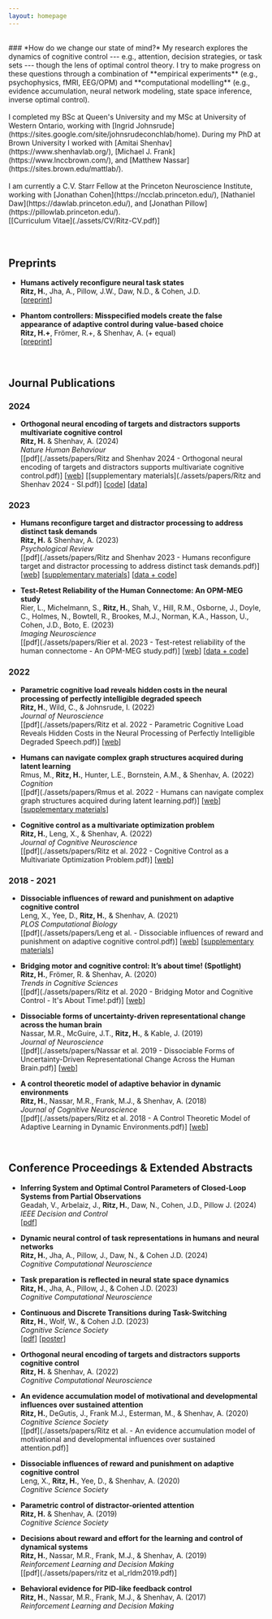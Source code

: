 ```yaml
---
layout: homepage
---
```

<br>
### *How do we change our state of mind?*
My research explores the dynamics of cognitive control --- e.g., attention, decision strategies, or task sets --- though the lens of optimal control theory. I try to make progress on these questions through a combination of **empirical experiments** (e.g., psychophysics, fMRI, EEG/OPM) and **computational modelling** (e.g., evidence accumulation, neural network modeling, state space inference, inverse optimal control).
<br><br>
I completed my BSc at Queen's University and my MSc at University of Western Ontario, working with [Ingrid Johnsrude](https://sites.google.com/site/johnsrudeconchlab/home). During my PhD at Brown University I worked with [Amitai Shenhav](https://www.shenhavlab.org/), [Michael J. Frank](https://www.lnccbrown.com/), and [Matthew Nassar](https://sites.brown.edu/mattlab/). 
<br><br>
I am currently a C.V. Starr Fellow at the Princeton Neuroscience Institute, working with [Jonathan Cohen](https://ncclab.princeton.edu/), [Nathaniel Daw](https://dawlab.princeton.edu/), and [Jonathan Pillow](https://pillowlab.princeton.edu/). 
<br>
[[Curriculum Vitae](./assets/CV/Ritz-CV.pdf)]
<br><br><br>







## Preprints

- **Humans actively reconfigure neural task states**
  <br>
  **Ritz, H.**, Jha, A., Pillow, J.W., Daw, N.D., & Cohen, J.D.
  <br>
  [[preprint](https://doi.org/10.1101/2024.09.29.615736)] 


- **Phantom controllers: Misspecified models create the false appearance of adaptive control during value-based choice**
  <br>
  **Ritz, H.+**, Frömer, R.+, & Shenhav, A. (+ equal)
  <br>
  [[preprint](https://doi.org/10.1101/2023.01.18.524640)] 



<br>





## Journal Publications

### 2024

- **Orthogonal neural encoding of targets and distractors supports multivariate cognitive control**
  <br>
  **Ritz, H.** & Shenhav, A. (2024)
  <br>
  _Nature Human Behaviour_
  <br>
  [[pdf](./assets/papers/Ritz and Shenhav 2024 - Orthogonal neural encoding of targets and distractors supports multivariate cognitive control.pdf)] 
  [[web](https://doi.org/10.1038/s41562-024-01826-7)] 
  [[supplementary materials](./assets/papers/Ritz and Shenhav 2024 - SI.pdf)] 
  [[code](https://github.com/shenhavlab/PACT_fMRI_public)]
  [[data](https://openneuro.org/datasets/ds004909/versions/1.1.0)]



### 2023

- **Humans reconfigure target and distractor processing to address distinct task demands**
  <br>
  **Ritz, H.** & Shenhav, A. (2023)
  <br>
  _Psychological Review_
  <br> 
  [[pdf](./assets/papers/Ritz and Shenhav 2023 - Humans reconfigure target and distractor processing to address distinct task demands.pdf)] 
  [[web](https://doi.org/10.1037/rev0000442)] 
  [[supplementary materials](./assets/papers/rev0000442_sm.pdf)] 
  [[data + code](https://github.com/shenhavlab/PACT-public)]


- **Test-Retest Reliability of the Human Connectome: An OPM-MEG study**
  <br>
  Rier, L., Michelmann, S., **Ritz, H.**, Shah, V., Hill, R.M., Osborne, J., Doyle, C., Holmes, N., Bowtell, R., Brookes, M.J., Norman, K.A., Hasson, U., Cohen, J.D., Boto, E. (2023)
  <br>
  _Imaging Neuroscience_
  <br> 
  [[pdf](./assets/papers/Rier et al. 2023 - Test-retest reliability of the human connectome - An OPM-MEG study.pdf)] 
  [[web](https://doi.org/10.1162/imag_a_00020)]
  [[data + code](https://doi.org/10.5281/zenodo.7477060)]




### 2022

- **Parametric cognitive load reveals hidden costs in the neural processing of perfectly intelligible degraded speech**
  <br>
  **Ritz, H.**, Wild, C., & Johnsrude, I. (2022)
  <br>
  _Journal of Neuroscience_
  <br> 
  [[pdf](./assets/papers/Ritz et al. 2022 - Parametric Cognitive Load Reveals Hidden Costs in the Neural Processing of Perfectly Intelligible Degraded Speech.pdf)]
  [[web](https://doi.org/10.1523/JNEUROSCI.1777-21.2022)]


- **Humans can navigate complex graph structures acquired during latent learning**
  <br>
  Rmus, M., **Ritz, H.**, Hunter, L.E., Bornstein, A.M., & Shenhav, A. (2022)
  <br>
  _Cognition_
  <br> 
  [[pdf](./assets/papers/Rmus et al. 2022 - Humans can navigate complex graph structures acquired during latent learning.pdf)]
  [[web](https://doi.org/10.1016/j.cognition.2022.105103)]
  [[supplementary materials](./assets/papers/1-s2.0-S0010027722000919-mmc1.pdf)]



- **Cognitive control as a multivariate optimization problem**
  <br>
  **Ritz, H.**, Leng, X., & Shenhav, A. (2022)
  <br>
  _Journal of Cognitive Neuroscience_
  <br> 
  [[pdf](./assets/papers/Ritz et al. 2022 - Cognitive Control as a Multivariate Optimization Problem.pdf)]
  [[web](https://doi.org/10.1162/jocn_a_01822)]




### 2018 - 2021

- **Dissociable influences of reward and punishment on adaptive cognitive control**
  <br>
  Leng, X., Yee, D., **Ritz, H.**, & Shenhav, A. (2021)
  <br>
  _PLOS Computational Biology_
  <br> 
  [[pdf](./assets/papers/Leng et al. - Dissociable influences of reward and punishment on adaptive cognitive control.pdf)]
  [[web](https://doi.org/10.1371/journal.pcbi.1009737)]
  [[supplementary materials](./assets/papers/pcbi.1009737.s001.pdf)]


- **Bridging motor and cognitive control: It’s about time! (Spotlight)**
  <br>
  **Ritz, H.**, Frömer, R. & Shenhav, A. (2020)
  <br>
  _Trends in Cognitive Sciences_
  <br> 
  [[pdf](./assets/papers/Ritz et al. 2020 - Bridging Motor and Cognitive Control - It's About Time!.pdf)]
  [[web](https://doi.org/10.1016/j.tics.2019.11.005)]



- **Dissociable forms of uncertainty-driven representational change across the human brain**
  <br>
  Nassar, M.R., McGuire, J.T., **Ritz, H.**, & Kable, J. (2019)
  <br>
  _Journal of Neuroscience_
  <br> 
  [[pdf](./assets/papers/Nassar et al. 2019 - Dissociable Forms of Uncertainty-Driven Representational Change Across the Human Brain.pdf)]
  [[web](https://doi.org/10.1523/JNEUROSCI.1713-18.2018)]


- **A control theoretic model of adaptive behavior in dynamic environments**
  <br>
  **Ritz, H.**, Nassar, M.R., Frank, M.J., & Shenhav, A. (2018)
  <br>
  _Journal of Cognitive Neuroscience_
  <br> 
  [[pdf](./assets/papers/Ritz et al. 2018 - A Control Theoretic Model of Adaptive Learning in Dynamic Environments.pdf)]
  [[web](https://doi.org/10.1162/jocn_a_01289)]



<br>









## Conference Proceedings & Extended Abstracts


- **Inferring System and Optimal Control Parameters of Closed-Loop Systems from Partial Observations**
  <br>
  Geadah, V., Arbelaiz, J., **Ritz, H.**, Daw, N., Cohen, J.D., Pillow J. (2024) 
  <br>
  _IEEE Decision and Control_
  <br>
  [[pdf](./assets/papers/2024_CDC.pdf)]


- **Dynamic neural control of task representations in humans and neural networks**
  <br>
  **Ritz, H.**, Jha, A., Pillow, J., Daw, N., & Cohen J.D. (2024) 
  <br>
  _Cognitive Computational Neuroscience_
  <br>


- **Task preparation is reflected in neural state space dynamics**
  <br>
  **Ritz, H.**, Jha, A., Pillow, J., & Cohen J.D. (2023) 
  <br>
  _Cognitive Computational Neuroscience_
  <br>


- **Continuous and Discrete Transitions during Task-Switching**
  <br>
  **Ritz, H.**, Wolf, W., & Cohen J.D. (2023)
  <br>
  _Cognitive Science Society_
  <br> 
  [[pdf](./assets/papers/Ritz_2023_CogSci.pdf)] [[poster](./assets/posters/2023_cogsci_poster.pdf)]


- **Orthogonal neural encoding of targets and distractors supports cognitive control**
  <br>
  **Ritz, H.** & Shenhav, A. (2022)
  <br>
  _Cognitive Computational Neuroscience_


- **An evidence accumulation model of motivational and developmental influences over sustained attention**
  <br>
  **Ritz, H.**, DeGutis, J., Frank M.J., Esterman, M., & Shenhav, A. (2020)
  <br>
  _Cognitive Science Society_
  <br> 
  [[pdf](./assets/papers/Ritz et al. - An evidence accumulation model of motivational and developmental influences over sustained attention.pdf)]


- **Dissociable influences of reward and punishment on adaptive cognitive control**
  <br>
  Leng, X., **Ritz, H.**, Yee, D., & Shenhav, A. (2020)
  <br>
  _Cognitive Science Society_


- **Parametric control of distractor-oriented attention**
  <br>
  **Ritz, H.** & Shenhav, A. (2019)
  <br>
  _Cognitive Science Society_
  

- **Decisions about reward and effort for the learning and control of dynamical systems**
  <br>
  **Ritz, H.**, Nassar, M.R., Frank, M.J., & Shenhav, A. (2019)
  <br>
  _Reinforcement Learning and Decision Making_
  <br> 
  [[pdf](./assets/papers/ritz et al_rldm2019.pdf)]
  

- **Behavioral evidence for PID-like feedback control**
  <br>
  **Ritz, H.**, Nassar, M.R., Frank, M.J., & Shenhav, A. (2017)
  <br>
  _Reinforcement Learning and Decision Making_


<br>




